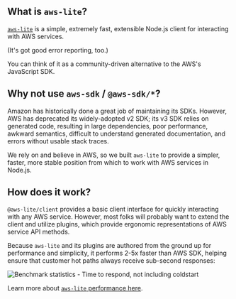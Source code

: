 ## What is `aws-lite`?

[`aws-lite`](https://www.npmjs.com/package/@aws-lite/client) is a simple, extremely fast, extensible Node.js client for interacting with AWS services.

(It's got good error reporting, too.)

You can think of it as a community-driven alternative to the AWS's JavaScript SDK.


## Why not use `aws-sdk` / `@aws-sdk/*`?

Amazon has historically done a great job of maintaining its SDKs. However, AWS has deprecated its widely-adopted v2 SDK; its v3 SDK relies on generated code, resulting in large dependencies, poor performance, awkward semantics, difficult to understand generated documentation, and errors without usable stack traces.

We rely on and believe in AWS, so we built `aws-lite` to provide a simpler, faster, more stable position from which to work with AWS services in Node.js.


## How does it work?

`@aws-lite/client` provides a basic client interface for quickly interacting with any AWS service. However, most folks will probably want to extend the client and utilize plugins, which provide ergonomic representations of AWS service API methods.

Because `aws-lite` and its plugins are authored from the ground up for performance and simplicity, it performs 2-5x faster than AWS SDK, helping ensure that customer hot paths always receive sub-second responses:

<picture>
  <img alt="Benchmark statistics - Time to respond, not including coldstart" src="/_static/execution-time.png">
  <source media="(prefers-color-scheme: dark)" alt="Benchmark statistics - Time to respond, not including coldstart" srcset="/_static/execution-time-dark.png">
</picture>

Learn more about [`aws-lite` performance here](/performance).

